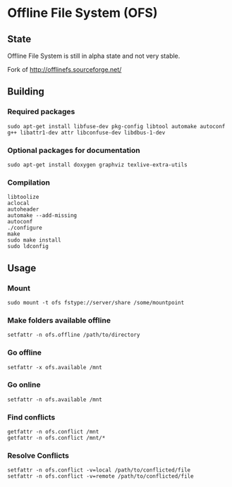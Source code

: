 # Offline File System (OFS)
 
## State
 
Offline File System is still in alpha state and not very stable.
 
Fork of http://offlinefs.sourceforge.net/
 
## Building
 
### Required packages

    sudo apt-get install libfuse-dev pkg-config libtool automake autoconf g++ libattr1-dev attr libconfuse-dev libdbus-1-dev

### Optional packages for documentation

    sudo apt-get install doxygen graphviz texlive-extra-utils

### Compilation

    libtoolize
    aclocal
    autoheader
    automake --add-missing
    autoconf
    ./configure
    make
    sudo make install
    sudo ldconfig

## Usage

### Mount

    sudo mount -t ofs fstype://server/share /some/mountpoint

### Make folders available offline

    setfattr -n ofs.offline /path/to/directory
 
### Go offline

    setfattr -x ofs.available /mnt

### Go online

    setfattr -n ofs.available /mnt

### Find conflicts

    getfattr -n ofs.conflict /mnt
    getfattr -n ofs.conflict /mnt/*

### Resolve Conflicts

    setfattr -n ofs.conflict -v=local /path/to/conflicted/file
    setfattr -n ofs.conflict -v=remote /path/to/conflicted/file
